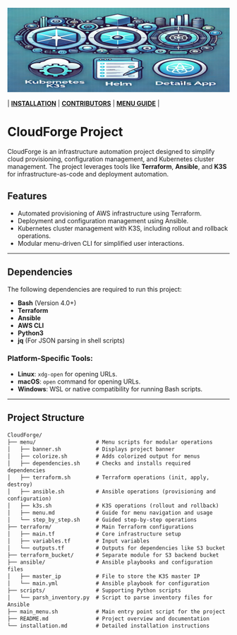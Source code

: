 ![k3s_details_app Banner](assets/k3s_details_app.png)

| **[INSTALLATION](INSTALLATION.md)** | **[CONTRIBUTORS](CONTRIBUTORS.md)** | **[MENU GUIDE](menu/MENU.md)** |

# CloudForge Project

CloudForge is an infrastructure automation project designed to simplify cloud provisioning, configuration management, and Kubernetes cluster management. The project leverages tools like **Terraform**, **Ansible**, and **K3S** for infrastructure-as-code and deployment automation.

## Features

- Automated provisioning of AWS infrastructure using Terraform.
- Deployment and configuration management using Ansible.
- Kubernetes cluster management with K3S, including rollout and rollback operations.
- Modular menu-driven CLI for simplified user interactions.

---

## Dependencies

The following dependencies are required to run this project:

- **Bash** (Version 4.0+)
- **Terraform**
- **Ansible**
- **AWS CLI**
- **Python3**
- **jq** (For JSON parsing in shell scripts)

### Platform-Specific Tools:
- **Linux**: `xdg-open` for opening URLs.
- **macOS**: `open` command for opening URLs.
- **Windows**: WSL or native compatibility for running Bash scripts.

---

## Project Structure

```plaintext
CloudForge/
├── menu/                   # Menu scripts for modular operations
│   ├── banner.sh           # Displays project banner
│   ├── colorize.sh         # Adds colorized output for menus
│   ├── dependencies.sh     # Checks and installs required dependencies
│   ├── terraform.sh        # Terraform operations (init, apply, destroy)
│   ├── ansible.sh          # Ansible operations (provisioning and configuration)
│   ├── k3s.sh              # K3S operations (rollout and rollback)
│   ├── menu.md             # Guide for menu navigation and usage
│   └── step_by_step.sh     # Guided step-by-step operations
├── terraform/              # Main Terraform configurations
│   ├── main.tf             # Core infrastructure setup
│   ├── variables.tf        # Input variables
│   └── outputs.tf          # Outputs for dependencies like S3 bucket
├── terraform_bucket/       # Separate module for S3 backend bucket
├── ansible/                # Ansible playbooks and configuration files
│   ├── master_ip           # File to store the K3S master IP
│   └── main.yml            # Ansible playbook for configuration
├── scripts/                # Supporting Python scripts
│   └── parsh_inventory.py  # Script to parse inventory files for Ansible
├── main_menu.sh            # Main entry point script for the project
├── README.md               # Project overview and documentation
└── installation.md         # Detailed installation instructions
```